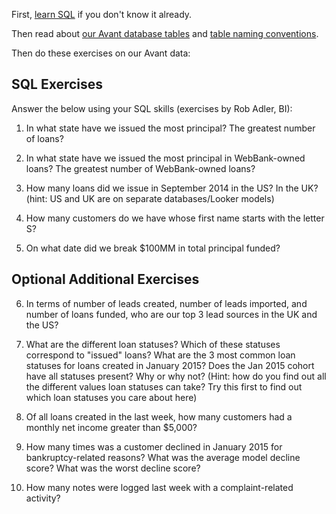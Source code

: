 First, [learn SQL](https://www.codecademy.com/learn/learn-sql) if you don't know it already.

Then read about [our Avant database tables](https://businessintelligence.hackpad.com/Table-Descriptions-mFTasgXNNkR) and [table naming conventions](https://businessintelligence.hackpad.com/Table-Naming-Conventions-IdoLDNyUwzi).

Then do these exercises on our Avant data:

## SQL Exercises

Answer the below using your SQL skills (exercises by Rob Adler, BI):

1) In what state have we issued the most principal? The greatest number of loans?  

2) In what state have we issued the most principal in WebBank-owned loans? The greatest number of WebBank-owned loans?  

3) How many loans did we issue in September 2014 in the US? In the UK? (hint: US and UK are on separate databases/Looker models)  

4) How many customers do we have whose first name starts with the letter S?  

5) On what date did we break $100MM in total principal funded?   


## Optional Additional Exercises

6) In terms of number of leads created, number of leads imported, and number of loans funded, who are our top 3 lead sources in the UK and the US?  

7) What are the different loan statuses? Which of these statuses correspond to "issued" loans? What are the 3 most common loan statuses for loans created in January 2015? Does the Jan 2015 cohort have all statuses present? Why or why not? (Hint: how do you find out all the different values loan statuses can take? Try this first to find out which loan statuses you care about here)  

8) Of all loans created in the last week, how many customers had a monthly net income greater than $5,000?  

9) How many times was a customer declined in January 2015 for bankruptcy-related reasons? What was the average model decline score? What was the worst decline score?  

10) How many notes were logged last week with a complaint-related activity?

